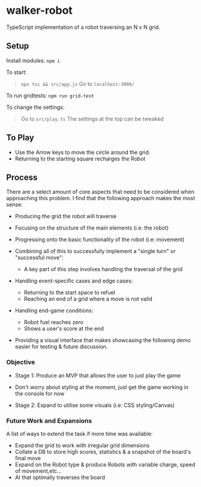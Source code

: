 # walker-robot

TypeScript implementation of a robot traversing an N x N grid.


## Setup
Install modules: `npm i`

To start: 
> `npx tsc && src/app.js`
> Go to `localhost:3000/`

To run gridtests: `npm run grid-test`

To change the settings:
> Go to `src/play.ts`
> The settings at the top can be tweaked

## To Play
- Use the Arrow keys to move the circle around the grid. 
- Returning to the starting square recharges the Robot

## Process
There are a select amount of core aspects that need to be
considered when approaching this problem. I find that the
following approach makes the most sense:

- Producing the grid the robot will traverse

- Focusing on the structure of the main elements (i.e: the robot)

- Progressing onto the basic functionality of the robot (i.e: movement)

- Combining all of this to successfully implement a "single turn" or "successful move":
	- A key part of this step involves handling the traversal of the grid

- Handling event-specific cases and edge cases:
	* Returning to the start space to refuel
	* Reaching an end of a grid where a move is not valid

- Handling end-game conditions: 
	* Robot fuel reaches zero
	* Shows a user's score at the end

- Providing a visual interface that makes showcasing the following demo easier for testing & future discussion.



### Objective 

- Stage 1:  Produce an MVP that allows the user to just play the game
- Don't worry about styling at the moment, just get the game working in the console for now

- Stage 2: Expand to utilise some visuals (i.e: CSS styling/Canvas)

### Future Work and Expansions
A list of ways to extend the task if more time was available:
- Expand the grid to work with irregular grid dimensions
- Collate a DB to store high scores, statistics & a snapshot of the board's final move
- Expand on the Robot type & produce Robots with variable charge, speed of movement,etc...
- AI that optimally traverses the board


